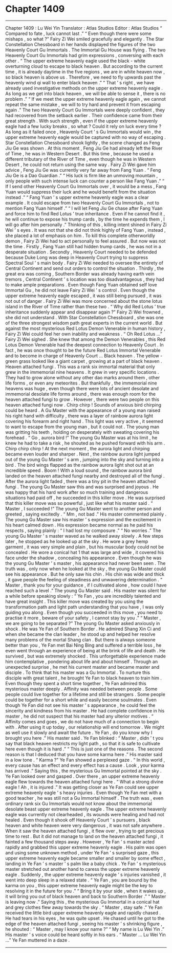 
# Chapter 1409


---

Chapter 1409 : Lu Wei Yin
Translator :
Atlas Studios
Editor :
Atlas Studios
“ Compared to fate , luck cannot last .”
“ Even though there were some mishaps , so what ?”
Fairy Zi Wei smiled gracefully and elegantly .
The Star Constellation Chessboard in her hands displayed the figures of the two Heavenly Court Gu Immortals .
The Immortal Gu House was flying .
The two Heavenly Court Gu Immortals had grim expressions , conversing with each other .
“ The upper extreme heavenly eagle used the black - white overturning cloud to escape to black heaven . But according to the current time , it is already daytime in the five regions , we are in white heaven now , so black heaven is above us . Therefore , we need to fly upwards past the heavenly wind qi wall to enter black heaven .”
“ That ’ s right , we have already used investigative methods on the upper extreme heavenly eagle . As long as we get into black heaven , we will be able to sense it , there is no problem .”
“ If we meet the upper extreme heavenly eagle again , we cannot repeat the same mistake , we will to try hard and prevent it from escaping again .”
The two Heavenly Court Gu Immortals were deeply confident , they had recovered from the setback earlier .
Their confidence came from their great strength .
With such strength , even if the upper extreme heavenly eagle had a few lucky breaks , so what ?
Could it rely on luck every time ?
As long as it failed once , Heavenly Court ’ s Gu Immortals would win , the upper extreme heavenly eagle would be captured with no way of escaping .
Star Constellation Chessboard shook lightly , the scene changed as Feng Jiu Ge was shown .
At this moment , Feng Jiu Ge had already left the River of Time , he was in Western Desert .
But this time , because he used a different tributary of the River of Time , even though he was in Western Desert , he could not return using the same way .
Fairy Zi Wei gave him advice , Feng Jiu Ge was currently very far away from Fang Yuan .
“ Feng Jiu Ge is a Dao Guardian .”
“ His luck is firm like an unmoving mountain , only people with such intense luck can counter a person like Fang Yuan .”
“ If I send other Heavenly Court Gu Immortals over , it would be a mess , Fang Yuan would suppress their luck and he would benefit from the situation instead .”
“ Fang Yuan ’ s upper extreme heavenly eagle was a clear example . It could escape from two Heavenly Court Gu Immortals , not to mention Fang Yuan himself .”
“ I will let Feng Jiu Ge chase after Fang Yuan and force him to find Red Lotus ’ true inheritance . Even if he cannot find it , he will continue to expose his trump cards , by the time he expends them , I will go after him personally .”
Thinking of this , killing intent shined in Fairy Zi Wei ’ s eyes .
It was not that she did not think highly of Fang Yuan , instead , she placed a lot of emphasis on him .
To kill this complete otherworldly demon , Fairy Zi Wei had to act personally to feel assured .
But now was not the time .
Firstly , Fang Yuan still had hidden trump cards , he was not in a desperate situation .
Secondly , Heavenly Court needed to be defended because Duke Long was deep in Heavenly Court trying to suppress Spectral Soul ’ s main body . Fairy Zi Wei needed to oversee the entirety of Central Continent and send out orders to control the situation .
Thirdly , the great era was coming , Southern Border was already having earth vein tremors , Central Continent ’ s location was too disadvantageous , they had to make ample preparations .
Even though Fang Yuan obtained self love Immortal Gu , he did not leave Fairy Zi Wei ’ s control .
Even though the upper extreme heavenly eagle escaped , it was still being pursued , it was not out of danger .
Fairy Zi Wei was more concerned about the stone lotus island in the River of Time rather than these two .
“ Why did Red Lotus ’ true inheritance suddenly appear and disappear again ?” Fairy Zi Wei frowned , she did not understand .
With Star Constellation Chessboard , she was one of the three strongest wisdom path great experts in the current world .
But against the most mysterious Red Lotus Demon Venerable in human history , Fairy Zi Wei could feel her own inability and weakness .
“ Oh Red Lotus …” Fairy Zi Wei sighed .
She knew that among the Demon Venerables , this Red Lotus Demon Venerable had the deepest connection to Heavenly Court .
In fact , he was once thought to be the future Red Lotus Immortal Venerable and to become in charge of Heavenly Court …
Black heaven .
The yellow - green grass looked like a giant carpet , growing at a part of black heaven .
Heaven attached fungi .
This was a rank six immortal material that only grew in the immemorial nine heavens .
It grew in very specific locations .
They had to grow alone without any other dao marks around them , other life forms , or even any meteorites .
But thankfully , the immemorial nine heavens was huge , even though there were lots of ancient desolate and immemorial desolate life forms around , there was enough room for the heaven attached fungi to grow .
However , there were two people on this heaven attached fungi now .
Chirp chirp !
Sounds of anxious bird chirping could be heard .
A Gu Master with the appearance of a young man raised his right hand with difficulty , there was a layer of rainbow aurora light covering his forearm and right hand .
This light was very active , it seemed to want to escape from the young man , but it could not .
The young man was gritting his teeth , holding on desperately with sweating covering his forehead .
“ Go , aurora bird !” The young Gu Master was at his limit , he knew he had to take a risk , he shouted as he pushed forward with his arm .
Chirp chirp chirp !
At the next moment , the aurora light and chirping became even louder and sharper .
Next , the rainbow aurora light jumped out of the young Gu Master ’ s arm , jumping into the sky and turning into a bird .
The bird wings flapped as the rainbow aurora light shot out at an incredible speed .
Boom !
With a loud sound , the rainbow aurora bird landed on the heaven attached fungi nearby and destroyed all of the fungi .
After the aurora light faded , there was a tiny pit in the heaven attached fungi .
The young Gu Master saw this and was surprised and joyous .
He was happy that his hard work after so much training and dangerous situations had paid off , he succeeded in this killer move .
He was surprised that this killer move was so powerful , just like what his master said .
“ Master , I succeeded !” The young Gu Master went to another person and greeted , saying excitedly .
“ Mm , not bad .” His master commented plainly .
The young Gu Master saw his master ’ s expression and the excitement in his heart calmed down .
His expression became normal as he paid his respects , saying plainly : “ I had lost my composure .”
“ No worries .” The young Gu Master ’ s master waved as he walked away slowly .
A few steps later , he stopped as he looked up at the sky .
He wore a grey hemp garment , it was very simple and plain , but his muscular body could not be concealed .
He wore a conical hat
1
that was large and wide , it covered his face under the shadow , concealing his appearance .
Even though he was the young Gu Master ’ s master , his appearance had never been seen .
The truth was , only now when he looked at the sky , the young Gu Master could see his appearance .
But he only saw his chin .
His chin was wide and thick , it gave people the feeling of steadiness and unwavering determination .
“ Master , thank you for your guidance , if I cultivated alone , how could I have reached such a level .” The young Gu Master said .
His master was silent for a while before speaking slowly : “ Ye Fan , you are incredibly talented and have great insight . This killer move was created by you using the transformation path and light path understanding that you have , I was only guiding you along . Even though you succeeded in this move , you need to practise it more , beware of your safety , I cannot stay by you .”
“ Master , we are going to be separated ?” The young Gu Master asked anxiously in shock .
He was Ye Fan of Southern Border .
He admired Shang Xin Ci and when she became the clan leader , he stood up and helped her resolve many problems of the mortal Shang clan .
But there is always someone better than you , Ye Fan met Bai Ning Bing and suffered a terrible loss , he even went through an experience of being at the brink of life and death .
He survived , but was extremely shocked .
This unforgettable experience made him contemplative , pondering about life and about himself .
Through an unexpected surprise , he met his current master and became master and disciple .
To think that his master was a Gu Immortal .
To nurture this disciple with great talent , he brought Ye Fan to black heaven to train him .
Even though they spent a short time together , Ye Fan admired this mysterious master deeply .
Affinity was needed between people . Some people could live together for a lifetime and still be strangers . Some people could be together for a short while and easily become soulmates .
Even though Ye Fan did not see his master ’ s appearance , he could feel the sincerity and kindness from his master .
He had complete confidence in his master , he did not suspect that his master had any ulterior motives .
“ Affinity comes and goes , we do not have much of a connection to begin with . After using it up today , our relationship will end tomorrow . We might as well use it slowly and await the future . Ye Fan , do you know why I brought you here .” His master said .
Ye Fan blinked : “ Master , didn ’ t you say that black heaven restricts my light path , so that it is safe to cultivate here even though it is hard .”
“ This is just one of the reasons . The second reason is that I deduced that you have some karma here .” His master said in a low tone .
“ Karma ?” Ye Fan showed a perplexed gaze .
“ In this world , every cause has an effect and every effect has a cause . Look , your karma has arrived .” Saying this , the mysterious Gu Immortal pointed at the sky .
Ye Fan looked over and gasped .
Over there , an upper extreme heavenly eagle flew towards the heaven attached fungi here .
“ What a strong divine eagle ! Ah , it is injured .” It was getting closer as Ye Fan could see upper extreme heavenly eagle ’ s heavy injuries .
Even though Ye Fan met with a good teacher , he was still not a Gu Immortal himself . The truth was , even ordinary rank six Gu Immortals would not know about the immemorial desolate beast upper extreme heavenly eagle .
The upper extreme heavenly eagle was currently not clearheaded , its wounds were healing and had not healed .
Even though it shook off Heavenly Court ’ s pursuers , black heaven and white heaven were very dangerous , it was not safe anywhere .
When it saw the heaven attached fungi , it flew over , trying to get precious time to rest .
But it did not manage to land on the heaven attached fungi , it fainted a few thousand steps away .
However , Ye Fan ’ s master acted rapidly and grabbed this upper extreme heavenly eagle .
His palm was open and using some unknown method , under Ye Fan ’ s surprised gaze , this upper extreme heavenly eagle became smaller and smaller by some effect , landing in Ye Fan ’ s master ’ s palm like a baby chick .
Ye Fan ’ s mysterious master stretched out another hand to caress the upper extreme heavenly eagle .
Suddenly , the upper extreme heavenly eagle ’ s injuries vanished , it went into deep sleep in a relaxed state .
“ Ye Fan , you are bound by the karma on you , this upper extreme heavenly eagle might be the key to resolving it in the future for you .”
“ Bring it by your side , when it wakes up , it will bring you out of black heaven and back to Southern Border .”
“ Master is leaving now .”
Saying this , the mysterious Gu Immortal in a conical hat and grey clothes flew away towards the sky .
“ Master , stay safe .” Ye Fan received the little bird upper extreme heavenly eagle and rapidly chased .
He had tears in his eyes , he was quite upset .
He chased until he got to the edge of the heaven attached fungi , seeing his master ’ s shrinking figure , he shouted : “ Master , may I know your name ?”
“ My name is Lu Wei Yin .”
His master ’ s voice could be heard softly in his ears .
“ Master … Lu Wei Yin …” Ye Fan muttered in a daze .

---

